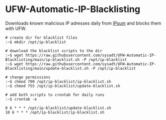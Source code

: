 # UFW-Automatic-IP-Blacklisting

Downloads known malicious IP adresses daily from [IPsum](https://github.com/stamparm/ipsum) and blocks them with UFW.

```
# create dir for blacklist files
:~$ mkdir /opt/ip-blacklist

# download the blacklist scripts to the dir
:~$ wget https://raw.githubusercontent.com/sysadt/UFW-Automatic-IP-Blacklisting/main/ip-blacklist.sh -P /opt/ip-blacklist
:~$ wget https://raw.githubusercontent.com/sysadt/UFW-Automatic-IP-Blacklisting/main/update-blacklist.sh -P /opt/ip-blacklist

# change permissions
:~$ chmod 700 /opt/ip-blacklist/ip-blacklist.sh
:~$ chmod 755 /opt/ip-blacklist/update-blacklist.sh

# add both scripts to crontab for daily runs
:~$ crontab -e

0 6 * * * /opt/ip-blacklist/update-blacklist.sh
10 6 * * * /opt/ip-blacklist/ip-blacklist.sh
```
